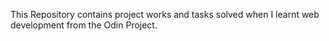 This Repository contains project works and tasks solved when I learnt web development
from the Odin Project.